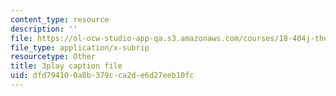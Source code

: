 ```yaml
---
content_type: resource
description: ''
file: https://ol-ocw-studio-app-qa.s3.amazonaws.com/courses/18-404j-theory-of-computation-fall-2020/dfd794100a8b379cca2de6d27eeb10fc_IycOPFmEQk8.srt
file_type: application/x-subrip
resourcetype: Other
title: 3play caption file
uid: dfd79410-0a8b-379c-ca2d-e6d27eeb10fc
---
```

